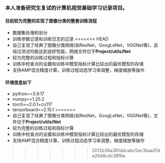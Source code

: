 ### 本人准备研究生复试的计算机视觉基础学习记录项目。
#### 目前较为完整的实现了图像分类的整套训练流程
- 数据集处理和划分
- 训练参数记录和训练日志的记录
<<<<<<< HEAD
- 自己复现了经典了图像分类网络(如ResNet，GoogLeNet，VGGNet等)，且经过测试均能达到良好性能，网络文件位于**Project/utils/Net**
- 较为完整的训练过程和指标计算
- 训练中检查点的设置和训练中模型指标计算比较出的最优模型的存储
- 支持AMP混合精度计算，训练过程动态学习率调整，梯度缩放等操作

#### 环境信息如下
- python==3.9.17
- numpy==1.25.2
- torch==2.0.1+cu117
- tensorboard==2.15.1
=======
- 自己复现了经典了图像分类网络(如ResNet，GoogLeNet，VGGNet等)，文件位于**Project/utils/Net**
- 较为完整的训练过程和指标计算
- 训练中检查点的设置和训练中模型指标计算比较出的最优模型的存储
- 支持AMP混合精度计算，训练过程动态学习率调整，梯度缩放等操作
>>>>>>> 2012b38a381ddcabc5ec3baa31da2648cdc38f6a

